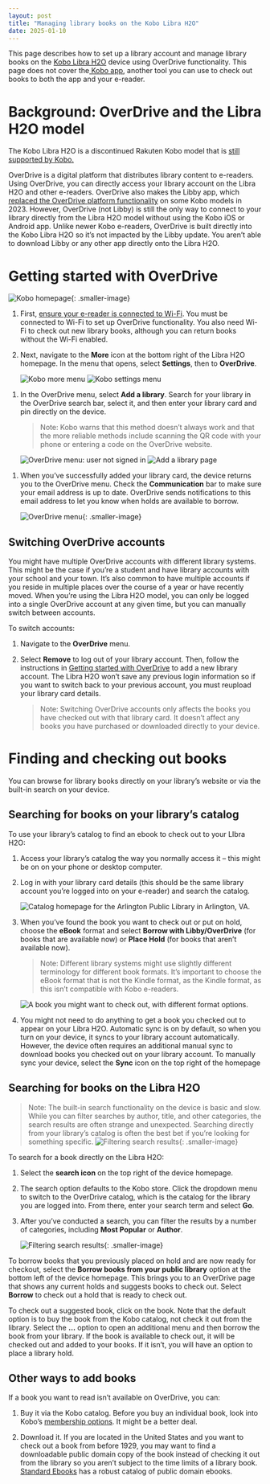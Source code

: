 ```yaml
---
layout: post
title: "Managing library books on the Kobo Libra H2O"
date: 2025-01-10
---
```


This page describes how to set up a library account and manage library books on the [Kobo Libra H2O](https://us.kobobooks.com/products/kobo-libra-h2o) device using OverDrive functionality. This page does not cover the[ Kobo app](https://www.kobo.com/us/en/p/apps), another tool you can use to check out books to both the app and your e-reader. 

# Background: OverDrive and the Libra H2O model

The Kobo Libra H2O is a discontinued Rakuten Kobo model that is [still supported by Kobo.](https://help.kobo.com/hc/en-us/articles/360019690433-Products-no-longer-manufactured-or-supported-by-Kobo) 

OverDrive is a digital platform that distributes library content to e-readers. Using OverDrive, you can directly access your library account on the Libra H2O and other e-readers. OverDrive also makes the Libby app, which [replaced the OverDrive platform functionality](https://company.overdrive.com/2021/08/09/important-update-regarding-libby-and-the-overdrive-app/) on some Kobo models in 2023. However, OverDrive (not Libby) is still the only way to connect to your library directly from the Libra H2O model without using the Kobo iOS or Android app. Unlike newer Kobo e-readers, OverDrive is built directly into the Kobo Libra H2O so it’s not impacted by the Libby update. You aren’t able to download Libby or any other app directly onto the Libra H2O. 

# Getting started with OverDrive

![Kobo homepage](/assets/kobo/homepage.jpg){: .smaller-image}

1. First, [ensure your e-reader is connected to Wi-Fi](https://help.kobo.com/hc/en-us/articles/360017439594-Set-up-your-Kobo-eReader-over-Wi-Fi). You must be connected to Wi-Fi to set up OverDrive functionality. You also need Wi-Fi to check out new library books, although you can return books without the Wi-Fi enabled. 

1. Next, navigate to the **More** icon at the bottom right of the Libra H2O homepage. In the menu that opens, select **Settings**, then to **OverDrive**. 

	<div class="image-container">
    <img src="/assets/kobo/more.jpg" alt="Kobo more menu" class="side-by-side-image">
    <img src="/assets/kobo/settings.jpg" alt="Kobo settings menu" class="side-by-side-image">
</div>


1. In the OverDrive menu, select **Add a library**. Search for your library in the OverDrive search bar, select it, and then enter your library card and pin directly on the device. 
	
	> Note: Kobo warns that this method doesn’t always work and that the more reliable methods include scanning the QR code with your phone or entering a code on the OverDrive website.

	<div class="image-container">
    <img src="/assets/kobo/notsignedin.jpg" alt="OverDrive menu: user not signed in" class="side-by-side-image">
    <img src="/assets/kobo/addlibrary.jpg" alt="Add a library page" class="side-by-side-image">
</div>

1. When you’ve successfully added your library card, the device returns you to the OverDrive menu. Check the **Communication** bar to make sure your email address is up to date. OverDrive sends notifications to this email address to let you know when holds are available to borrow. 

	![OverDrive menu](/assets/kobo/overdrivemenu.jpg){: .smaller-image}

## Switching OverDrive accounts

You might have multiple OverDrive accounts with different library systems. This might be the case if you’re a student and have library accounts with your school and your town. It’s also common to have multiple accounts if you reside in multiple places over the course of a year or have recently moved. When you’re using the Libra H2O model, you can only be logged into a single OverDrive account at any given time, but you can manually switch between accounts.

To switch accounts:

1. Navigate to the **OverDrive** menu.

1. Select **Remove** to log out of your library account. Then, follow the instructions in [Getting started with OverDrive](?tab=t.0#heading=h.42klufn99hm1) to add a new library account. The Libra H2O won’t save any previous login information so if you want to switch back to your previous account, you must reupload your library card details. 

	> Note: Switching OverDrive accounts only affects the books you have checked out with that library card. It doesn’t affect any books you have purchased or downloaded directly to your device. 

# Finding and checking out books

You can browse for library books directly on your library’s website or via the built-in search on your device.

## Searching for books on your library’s catalog

To use your library’s catalog to find an ebook to check out to your LIbra H2O:

1. Access your library’s catalog the way you normally access it – this might be on on your phone or desktop computer.

1. Log in with your library card details (this should be the same library account you’re logged into on your e-reader) and search the catalog.

	![Catalog homepage for the Arlington Public Library in Arlington, VA.](/assets/kobo/library.jpg)

1. When you’ve found the book you want to check out or put on hold, choose the **eBook** format and select **Borrow with Libby/OverDrive** (for books that are available now) or **Place Hold** (for books that aren’t available now). 


	>Note: Different library systems might use slightly different terminology for different book formats. It’s important to choose the eBook format that is not the Kindle format, as the Kindle format, as this isn’t compatible with Kobo e-readers. 

	![A book you might want to check out, with different format options.](/assets/kobo/catalog.jpg)


1. You might not need to do anything to get a book you checked out to appear on your Libra H2O. Automatic sync is on by default, so when you turn on your device, it syncs to your library account automatically. However, the device often requires an additional manual sync to download books you checked out on your library account. To manually sync your device, select the **Sync** icon on the top right of the homepage

## Searching for books on the Libra H2O

> Note: The built-in search functionality on the device is basic and slow. While you can filter searches by author, title, and other categories, the search results are often strange and unexpected. Searching directly from your library’s catalog is often the best bet if you’re looking for something specific. ![Filtering search results](/assets/kobo/results.jpg){: .smaller-image}

To search for a book directly on the Libra H2O:

1. Select the **search icon** on the top right of the device homepage. 

1. The search option defaults to the Kobo store. Click the dropdown menu to switch to the OverDrive catalog, which is the catalog for the library you are logged into. From there, enter your search term and select **Go**. 

1. After you’ve conducted a search, you can filter the results by a number of categories, including **Most Popular** or **Author**.  

	![Filtering search results](/assets/kobo/filter.jpg){: .smaller-image}


To borrow books that you previously placed on hold and are now ready for checkout, select the **Borrow books from your public library** option at the bottom left of the device homepage. This brings you to an OverDrive page that shows any current holds and suggests books to check out. Select **Borrow** to check out a hold that is ready to check out. 

To check out a suggested book, click on the book. Note that the default option is to buy the book from the Kobo catalog, not check it out from the library. Select the **…** option to open an additional menu and then borrow the book from your library. If the book is available to check out, it will be checked out and added to your books. If it isn’t, you will have an option to place a library hold.

## Other ways to add books

If a book you want to read isn’t available on OverDrive, you can:

1. Buy it via the Kobo catalog. Before you buy an individual book, look into Kobo’s [membership options](https://help.kobo.com/hc/en-us/sections/360002747873-Kobo-Super-Points). It might be a better deal. 

1. Download it. If you are located in the United States and you want to check out a book from before 1929, you may want to find a downloadable public domain copy of the book instead of checking it out from the library so you aren’t subject to the time limits of a library book. [Standard Ebooks](https://standardebooks.org/) has a robust catalog of public domain ebooks. 

<script data-goatcounter="https://dlog.goatcounter.com/count"
        async src="//gc.zgo.at/count.js"></script>
